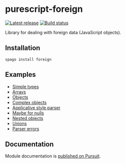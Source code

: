 # purescript-foreign

[![Latest release](http://img.shields.io/github/release/purescript/purescript-foreign.svg)](https://github.com/purescript/purescript-foreign/releases)
[![Build status](https://github.com/purescript/purescript-foreign/workflows/CI/badge.svg?branch=master)](https://github.com/purescript/purescript-foreign/actions?query=workflow%3ACI+branch%3Amaster)

Library for dealing with foreign data (JavaScript objects).

## Installation

```
spago install foreign
```

## Examples

- [Simple types](examples/SimpleTypes.purs)
- [Arrays](examples/Arrays.purs)
- [Objects](examples/Objects.purs)
- [Complex objects](examples/Complex.purs)
- [Applicative style parser](examples/Applicative.purs)
- [Maybe for nulls](examples/MaybeNullable.purs)
- [Nested objects](examples/Nested.purs)
- [Unions](examples/Union.purs)
- [Parser errors](examples/ParseErrors.purs)

## Documentation

Module documentation is [published on Pursuit](http://pursuit.purescript.org/packages/purescript-foreign).
